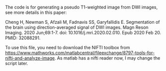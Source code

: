 The code is for generating a pseudo T1-weighted image from DWI images, see more details in this paper: 

Cheng H, Newman S, Afzali M, Fadnavis SS, Garyfallidis E. Segmentation of the brain using direction-averaged signal of DWI images. Magn Reson Imaging. 2020 Jun;69:1-7. doi: 10.1016/j.mri.2020.02.010. Epub 2020 Feb 20. PMID: 32088291.

To use this file, you need to download the NIFTI toolbox from https://www.mathworks.com/matlabcentral/fileexchange/8797-tools-for-nifti-and-analyze-image. As matlab has a nifti reader now, I may change the script later.
